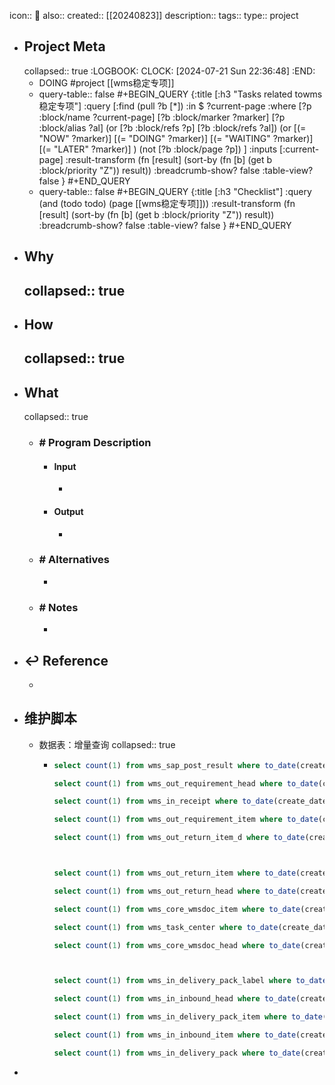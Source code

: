 icon:: 📂
also:: 
created:: [[20240823]]
description:: 
tags:: 
type:: project

- ## Project Meta
  collapsed:: true
  :LOGBOOK:
  CLOCK: [2024-07-21 Sun 22:36:48]
  :END:
  - DOING #project [[wms稳定专项]]
  - query-table:: false
    #+BEGIN_QUERY
    {:title [:h3 "Tasks related towms稳定专项"]
    :query [:find (pull ?b [*])
       :in $ ?current-page
       :where
       [?p :block/name ?current-page]
       [?b :block/marker ?marker]
    [?p :block/alias ?al]
    (or [?b :block/refs ?p] [?b :block/refs ?al])
    (or
       [(= "NOW" ?marker)]
       [(= "DOING" ?marker)]
       [(= "WAITING" ?marker)]
       [(= "LATER" ?marker)]
    )
    (not [?b :block/page ?p])
    ]
    :inputs [:current-page]
    :result-transform (fn [result]
                        (sort-by (fn [b]
                                   (get b :block/priority "Z")) result))
    :breadcrumb-show? false
    :table-view? false
    }
    #+END_QUERY
  - query-table:: false
    #+BEGIN_QUERY
    {:title [:h3 "Checklist"]
    :query (and (todo todo) (page [[wms稳定专项]]))
    :result-transform (fn [result]
                        (sort-by (fn [b]
                                   (get b :block/priority "Z")) result))
    :breadcrumb-show? false
    :table-view? false
    }
    #+END_QUERY
- ## Why
  collapsed:: true
  -
- ## How
  collapsed:: true
  -
- ## What
  collapsed:: true
  - ### \# Program Description
    - #### Input
      -
    - #### Output
      -
  - ### \# Alternatives
    -
  - ### \# Notes
    -
- ## ↩ Reference
  -
- ## 维护脚本
  - 数据表：增量查询
    collapsed:: true
    - ```sql
      select count(1) from wms_sap_post_result where to_date(create_date, 'YYYY-MM-DD HH24:MI:SS') >= current_date - INTERVAL '1 day' AND to_date(create_date, 'YYYY-MM-DD HH24:MI:SS') < current_date;
      
      select count(1) from wms_out_requirement_head where to_date(create_date, 'YYYY-MM-DD HH24:MI:SS') >= current_date - INTERVAL '1 day' AND to_date(create_date, 'YYYY-MM-DD HH24:MI:SS') < current_date;
      
      select count(1) from wms_in_receipt where to_date(create_date, 'YYYY-MM-DD HH24:MI:SS') >= current_date - INTERVAL '1 day' AND to_date(create_date, 'YYYY-MM-DD HH24:MI:SS') < current_date;   
      
      select count(1) from wms_out_requirement_item where to_date(create_date, 'YYYY-MM-DD HH24:MI:SS') >= current_date - INTERVAL '1 day' AND to_date(create_date, 'YYYY-MM-DD HH24:MI:SS') < current_date;
      
      select count(1) from wms_out_return_item_d where to_date(create_date, 'YYYY-MM-DD HH24:MI:SS') >= current_date - INTERVAL '1 day' AND to_date(create_date, 'YYYY-MM-DD HH24:MI:SS') < current_date;
      
      
      
      select count(1) from wms_out_return_item where to_date(create_date, 'YYYY-MM-DD HH24:MI:SS') >= current_date - INTERVAL '1 day' AND to_date(create_date, 'YYYY-MM-DD HH24:MI:SS') < current_date;
      
      select count(1) from wms_out_return_head where to_date(create_date, 'YYYY-MM-DD HH24:MI:SS') >= current_date - INTERVAL '1 day' AND to_date(create_date, 'YYYY-MM-DD HH24:MI:SS') < current_date;
      
      select count(1) from wms_core_wmsdoc_item where to_date(create_date, 'YYYY-MM-DD HH24:MI:SS') >= current_date - INTERVAL '1 day' AND to_date(create_date, 'YYYY-MM-DD HH24:MI:SS') < current_date;
      
      select count(1) from wms_task_center where to_date(create_date, 'YYYY-MM-DD HH24:MI:SS') >= current_date - INTERVAL '1 day' AND to_date(create_date, 'YYYY-MM-DD HH24:MI:SS') < current_date;
      
      select count(1) from wms_core_wmsdoc_head where to_date(create_date, 'YYYY-MM-DD HH24:MI:SS') >= current_date - INTERVAL '1 day' AND to_date(create_date, 'YYYY-MM-DD HH24:MI:SS') < current_date;
      
      
      
      select count(1) from wms_in_delivery_pack_label where to_date(create_date, 'YYYY-MM-DD HH24:MI:SS') >= current_date - INTERVAL '1 day' AND to_date(create_date, 'YYYY-MM-DD HH24:MI:SS') < current_date;
      
      select count(1) from wms_in_inbound_head where to_date(create_date, 'YYYY-MM-DD HH24:MI:SS') >= current_date - INTERVAL '1 day' AND to_date(create_date, 'YYYY-MM-DD HH24:MI:SS') < current_date;
      
      select count(1) from wms_in_delivery_pack_item where to_date(create_date, 'YYYY-MM-DD HH24:MI:SS') >= current_date - INTERVAL '1 day' AND to_date(create_date, 'YYYY-MM-DD HH24:MI:SS') < current_date;
      
      select count(1) from wms_in_inbound_item where to_date(create_date, 'YYYY-MM-DD HH24:MI:SS') >= current_date - INTERVAL '1 day' AND to_date(create_date, 'YYYY-MM-DD HH24:MI:SS') < current_date;
      
      select count(1) from wms_in_delivery_pack where to_date(create_date, 'YYYY-MM-DD HH24:MI:SS') >= current_date - INTERVAL '1 day' AND to_date(create_date, 'YYYY-MM-DD HH24:MI:SS') < current_date;
      ```
-